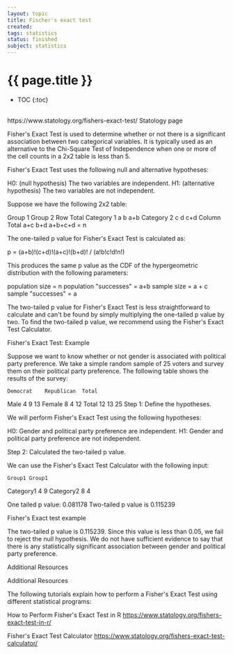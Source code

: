 ```yaml
---
layout: topic
title: Fischer's exact test
created: 
tags: statistics
status: finished
subject: statistics
---
```

{{ page.title }}
================
* TOC
{:toc}

<br/>
https://www.statology.org/fishers-exact-test/
Statology page

Fisher's Exact Test is used to determine whether or not there is a significant association between two categorical variables. It is typically used as an alternative to the Chi-Square Test of Independence when one or more of the cell counts in a 2x2 table is less than 5.

Fisher's Exact Test uses the following null and alternative hypotheses:

H0: (null hypothesis) The two variables are independent.
H1: (alternative hypothesis) The two variables are not independent.

Suppose we have the following 2x2 table:

Group 1	Group 2	Row Total
Category 1	a	b	a+b
Category 2	c	d	c+d
Column Total	a+c	b+d	a+b+c+d = n

The one-tailed p value for Fisher's Exact Test is calculated as:

p = (a+b)!(c+d)!(a+c)!(b+d)! / (a!b!c!d!n!)

This produces the same p value as the CDF of the hypergeometric distribution with the following parameters:

population size = n
population "successes" = a+b
sample size = a + c
sample "successes" = a

The two-tailed p value for Fisher's Exact Test is less straightforward to calculate and can't be found by simply multiplying the one-tailed p value by two. To find the two-tailed p value, we recommend using the Fisher's Exact Test Calculator.

Fisher's Exact Test: Example

Suppose we want to know whether or not gender is associated with political party preference. We take a simple random sample of 25 voters and survey them on their political party preference. The following table shows the results of the survey:

	Democrat	Republican	Total
Male	4	9	13
Female	8	4	12
Total	12	13	25
Step 1: Define the hypotheses.

We will perform Fisher's Exact Test using the following hypotheses:

H0: Gender and political party preference are independent.
H1: Gender and political party preference are not independent.

Step 2: Calculated the two-tailed p value.

We can use the Fisher's Exact Test Calculator with the following input:

	Group1 Group1
Category1	4	9
Category2	8	4

One tailed p value: 0.081178
Two-tailed p value is 0.115239

Fisher's Exact test example

The two-tailed p value is 0.115239. Since this value is less than 0.05, we fail to reject the null hypothesis. We do not have sufficient evidence to say that there is any statistically significant association between gender and political party preference.

Additional Resources


Additional Resources

The following tutorials explain how to perform a Fisher's Exact Test using different statistical programs:

How to Perform Fisher's Exact Test in R
https://www.statology.org/fishers-exact-test-in-r/

Fisher's Exact Test Calculator
https://www.statology.org/fishers-exact-test-calculator/

